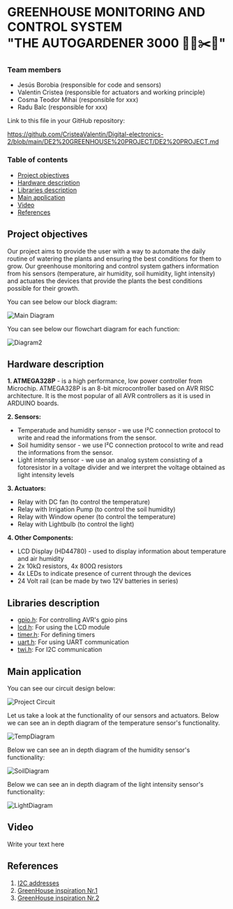 # GREENHOUSE MONITORING AND CONTROL SYSTEM <br />"THE AUTOGARDENER 3000 👨‍🌾✂️🌳"

### Team members

* Jesús Borobia (responsible for code and sensors)
* Valentin Cristea (responsible for actuators and working principle)
* Cosma Teodor Mihai (responsible for xxx)
* Radu Balc (responsible for xxx)

Link to this file in your GitHub repository:

https://github.com/CristeaValentin/Digital-electronics-2/blob/main/DE2%20GREENHOUSE%20PROJECT/DE2%20PROJECT.md

### Table of contents

* [Project objectives](#objectives)
* [Hardware description](#hardware)
* [Libraries description](#libs)
* [Main application](#main)
* [Video](#video)
* [References](#references)

<a name="objectives"></a>

## Project objectives

Our project aims to provide the user with a way to automate the daily routine of watering the plants and ensuring the best conditions for them to grow. Our greenhouse monitoring and control system gathers information from his sensors (temperature, air humidity, soil humidity, light intensity) and actuates the devices that provide the plants the best conditions possible for their growth.

You can see below our block diagram:

![Main Diagram](https://github.com/CristeaValentin/Digital-electronics-2/blob/main/DE2%20GREENHOUSE%20PROJECT/flowchart2.png)

You can see below our flowchart diagram for each function:

![Diagram2](https://github.com/CristeaValentin/Digital-electronics-2/blob/main/DE2%20GREENHOUSE%20PROJECT/flowchart1.png)

<a name="hardware"></a>

## Hardware description

**1. ATMEGA328P** - is a high performance, low power controller from Microchip. ATMEGA328P is an 8-bit microcontroller based on AVR RISC architecture. It is the most popular of all AVR controllers as it is used in ARDUINO boards.

**2. Sensors:**
* Temperatude and humidity sensor - we use I²C connection protocol to write and read the informations from the sensor.
* Soil humidity sensor - we use I²C connection protocol to write and read the informations from the sensor.
* Light intensity sensor - we use an analog system consisting of a fotoresistor in a voltage divider and we interpret the voltage obtained as light intensity levels

**3. Actuators:**
* Relay with DC fan (to control the temperature)
* Relay with Irrigation Pump (to control the soil humidity)
* Relay with Window opener (to control the temperature)
* Relay with Lightbulb (to control the light)

**4. Other Components:**
* LCD Display (HD44780) - used to display information about temperature and air humidity
* 2x 10kΩ resistors, 4x 800Ω resistors
* 4x LEDs to indicate presence of current through the devices
* 24 Volt rail (can be made by two 12V batteries in series)

<a name="libs"></a>

## Libraries description

* [gpio.h](https://htmlpreview.github.io/?https://github.com/CristeaValentin/GreenHouseProject/blob/main/html/gpio_8h.html): For controlling AVR's gpio pins
* [lcd.h](https://htmlpreview.github.io/?https://github.com/CristeaValentin/GreenHouseProject/blob/main/html/lcd_8h.html): For using the LCD module
* [timer.h](https://htmlpreview.github.io/?https://github.com/CristeaValentin/GreenHouseProject/blob/main/html/timer_8h.html): For defining timers
* [uart.h](https://htmlpreview.github.io/?https://github.com/CristeaValentin/GreenHouseProject/blob/main/html/uart_8h.html): For using UART communication
* [twi.h](https://htmlpreview.github.io/?https://github.com/CristeaValentin/GreenHouseProject/blob/main/html/twi_8h.html): For I2C communication

<a name="main"></a>

## Main application

You can see our circuit design below:

![Project Circuit](https://github.com/CristeaValentin/Digital-electronics-2/blob/main/DE2%20GREENHOUSE%20PROJECT/projectcircuit1.png)

Let us take a look at the functionality of our sensors and actuators.
Below we can see an in depth diagram of the temperature sensor's functionality.

![TempDiagram](https://github.com/CristeaValentin/Digital-electronics-2/blob/main/DE2%20GREENHOUSE%20PROJECT/flowchart3.png)

Below we can see an in depth diagram of the humidity sensor's functionality:

![SoilDiagram](https://github.com/CristeaValentin/Digital-electronics-2/blob/main/DE2%20GREENHOUSE%20PROJECT/flowchart4.png)

Below we can see an in depth diagram of the light intensity sensor's functionality:

![LightDiagram](https://github.com/CristeaValentin/Digital-electronics-2/blob/main/DE2%20GREENHOUSE%20PROJECT/flowchart5.png)

<a name="video"></a>

## Video

Write your text here

<a name="references"></a>

## References

1. [I2C addresses](https://learn.adafruit.com/i2c-addresses/the-list)
2. [GreenHouse inspiration Nr.1](https://create.arduino.cc/projecthub/billy-king/mini-greenhouse-1-20x0-60x0-60-f43bcc?ref=tag&ref_id=greenhouse&offset=1)
3. [GreenHouse inspiration Nr.2](https://nevonprojects.com/greenhouse-monitoring-and-control-system-using-iot-project/)
